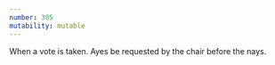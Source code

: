 ```yaml
---
number: 305
mutability: mutable
---
```


When a vote is taken. Ayes be requested by the chair before the nays.
